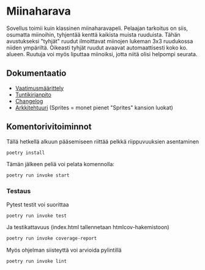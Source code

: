 # Miinaharava
Sovellus toimii kuin klassinen miinaharavapeli. Pelaajan tarkoitus on siis, osumatta miinoihin, tyhjentää kenttä kaikista muista ruuduista. Tähän avustukseksi "tyhjät" ruudut ilmoittavat miinojen lukeman 3x3 ruudukossa niiden ympäriltä. Oikeasti tyhjät ruudut avaavat automaattisesti koko ko. alueen. Ruutuja voi myös liputtaa miinoiksi, jotta niitä olisi helpompi seurata.
## Dokumentaatio
- [Vaatimusmäärittely](https://github.com/Hempppa/ot-harjoitustyo/blob/master/dokumentaatio/vaatimusmaarittely.md)
- [Tuntikirjanpito](https://github.com/Hempppa/ot-harjoitustyo/blob/master/dokumentaatio/tuntikirjanpano.md)
- [Changelog](https://github.com/Hempppa/ot-harjoitustyo/blob/master/dokumentaatio/changelog.md)
- [Arkkitehtuuri](https://github.com/Hempppa/ot-harjoitustyo/blob/master/dokumentaatio/luokkakaavio.md) (Sprites = monet pienet "Sprites" kansion luokat)

## Komentorivitoiminnot
Tällä hetkellä alkuun pääsemiseen riittää pelkkä riippuvuuksien asentaminen
```bash
poetry install
```
Tämän jälkeen peliä voi pelata komennolla:
```bash
poetry run invoke start
```
### Testaus
Pytest testit voi suorittaa
```bash
poetry run invoke test
```

Ja testikattavuus (index.html tallennetaan htmlcov-hakemistoon)
```bash
poetry run invoke coverage-report
```

Myös ohjelman siisteyttä voi arvioida pylintillä
```bash
poetry run invoke lint
```
